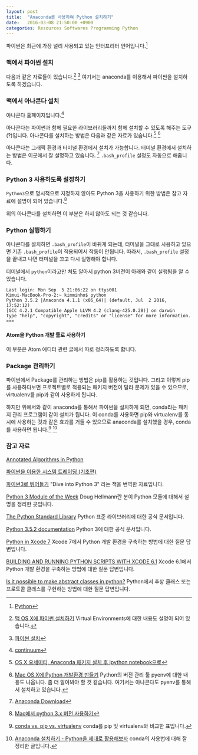 ```yaml
---
layout: post
title:  "Anaconda를 사용하여 Python 설치하기"
date:   2016-03-08 21:50:00 +0900
categories: Resources Softwares Programming Python
---
```


파이썬은 최근에 가장 널리 사용되고 있는 인터프리터 언어입니다.[^Python]

### 맥에서 파이썬 설치

다음과 같은 자료들이 있습니다.[^guide]  [^kybin] 여기서는 anaconda를 이용해서 파이썬을 설치하도록 하겠습니다. 

### 맥에서 아나콘다 설치

아나콘다 홈페이지입니다.[^continuum]

아나콘다는 파이썬과 함께 필요한 라이브러리들까지 함께 설치할 수 있도록 해주는 도구(?)입니다. 아나콘다를 설치하는 방법은 다음과 같은 자료가 있습니다.[^mcchae]  [^wsyang]

아나콘다는 그래픽 환경과 터미널 환경에서 설치가 가능합니다. 터미널 환경에서 설치하는 방법은 이곳에서 잘 설명하고 있습니다. [^ContinuumDownload] `.bash_profile` 설정도 자동으로 해줍니다. 

### Python 3 사용하도록 설정하기

`Python3`으로 명시적으로 지정하지 않아도 Python 3을 사용하기 위한 방법은 참고 자료에 설명이 되어 있습니다.[^eunguru]

위의 아나콘다를 설치하면 이 부분은 하지 않아도 되는 것 같습니다. 

### Python 실행하기 

아나콘다를 설치하면 `.bash_profile`이 바뀌게 되는데, 터미널을 그대로 사용하고 있으면 기존 `.bash_profile`이 적용되어서 작동이 안됩니다. 따라서, `.bash_profile` 설정을 끝내고 나면 터미널을 끄고 다시 실행해야 합니다. 

터미널에서 `python`이라고만 쳐도 알아서 python 3버전이 아래와 같이 실행됨을 알 수 있습니다. 

```
Last login: Mon Sep  5 21:06:22 on ttys001
Kimui-MacBook-Pro-2:~ kimminho$ python
Python 3.5.2 |Anaconda 4.1.1 (x86_64)| (default, Jul  2 2016, 17:52:12) 
[GCC 4.2.1 Compatible Apple LLVM 4.2 (clang-425.0.28)] on darwin
Type "help", "copyright", "credits" or "license" for more information.
>>> 
```

#### Atom을 Python 개발 툴로 사용하기

이 부분은 Atom 에디터 관련 글에서 따로 정리하도록 합니다. 

### Package 관리하기 

파이썬에서 Package를 관리하는 방법은 pip를 활용하는 것입니다. 그리고 이렇게 pip를 사용하다보면 프로젝트별로 적용되는 패키지 버전이 달라 문제가 있을 수 있으므로, virtualenv를 pip과 같이 사용하게 됩니다. 

하지만 위에서와 같이 anaconda를 통해서 파이썬을 설치하게 되면, conda라는 패키지 관리 프로그램이 같이 설치가 됩니다. 이 conda를 사용하면 pip와 virtualenv를 동시에 사용하는 것과 같은 효과를 거둘 수 있으므로 anaconda를 설치했을 경우, conda를 사용하면 됩니다.[^conda]  [^egloos]

### 참고 자료

[^guide]: [맥 OS X에 파이썬 설치하기](http://python-guide-kr.readthedocs.io/ko/latest/starting/install/osx.html) Virtual Environments에 대한 내용도 설명이 되어 있습니다.

[^kybin]: [파이썬 설치](http://kybin.github.io/translateDiveIntoPython3korean/installing-python.html)

[^mcchae]: [OS X 요세미티, Anaconda 패키지 설치 후 ipython notebook으로](http://egloos.zum.com/mcchae/v/11158397)

[^wsyang]: [Mac OS X에 Python 개발환경 만들기](http://wsyang.com/2015/07/19/hellow-python/) Python의 버전 관리 툴 pyenv에 대한 내용도 나옵니다. 좀 더 알아봐야 할 것 같습니다. 여기서는 아나콘다도 pyenv를 통해서 설치하고 있습니다. 

[^eunguru]: [Mac에서 python 3.x 버전 사용하기](http://eunguru.tistory.com/28)

[^Python]: [Python](https://www.python.org)

[^continuum]: [continuum](https://www.continuum.io)

[^ContinuumDownload]: [Anaconda Download](https://www.continuum.io/downloads)

[Annotated Algorithms in Python](http://www.amazon.com/Annotated-Algorithms-Python-Applications-Physics/dp/0991160401)

[파이썬을 이용한 시스템 트레이딩 (기초편)](https://wikidocs.net/book/110)

[파이썬3로 뛰어들기](http://kybin.github.io/translateDiveIntoPython3korean/index.html) "Dive into Python 3" 라는 책을 번역한 자료입니다.

[Python 3 Module of the Week](https://pymotw.com/3/) Doug Hellmann란 분이 Python 모듈에 대해서 설명을 정리한 곳입니다. 

[The Python Standard Library](https://docs.python.org/3/library/index.html) Python 표준 라이브러리에 대한 공식 문서입니다.

[Python 3.5.2 documentation](https://docs.python.org/3/) Python 3에 대한 공식 문서입니다. 

[Python in Xcode 7](http://stackoverflow.com/questions/5276967/python-in-xcode-7) Xcode 7에서 Python 개발 환경을 구축하는 방법에 대한 질문 답변입니다.

[BUILDING AND RUNNING PYTHON SCRIPTS WITH XCODE 6.1](https://vandadnp.wordpress.com/2014/10/20/building-and-running-python-scripts-with-xcode-6-1/) Xcode 6.1에서 Python 개발 환경을 구축하는 방법에 대한 질문 답변입니다.

[Is it possible to make abstract classes in python?](http://stackoverflow.com/questions/13646245/is-it-possible-to-make-abstract-classes-in-python) Python에서 추상 클래스 또는 프로토콜 클래스를 구현하는 방법에 대한 질문 답변입니다.

[^conda]: [conda vs. pip vs. virtualenv](http://conda.pydata.org/docs/_downloads/conda-pip-virtualenv-translator.html) conda를 pip 및 virtualenv와 비교한 표입니다.

[^egloos]: [Anaconda 설치하기 - Python을 제대로 활용해보자](http://egloos.zum.com/mataeoh/v/7052271) conda의 사용법에 대해 잘 정리한 글입니다.